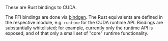 These are Rust bindings to CUDA.

The FFI bindings are done via [bindgen](https://github.com/rust-lang-nursery/rust-bindgen).
The Rust equivalents are defined in the respective module, e.g. `runtime` for
the CUDA runtime API. Bindings are substantially whitelisted; for example,
currently only the runtime API is exposed, and of that only a small set of
"core" runtime functionality.
